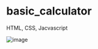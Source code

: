 # basic_calculator
HTML, CSS, Jacvascript

![image](https://github.com/user-attachments/assets/ecc509bc-fb99-438f-b8ef-eb105f8f3ed8)
